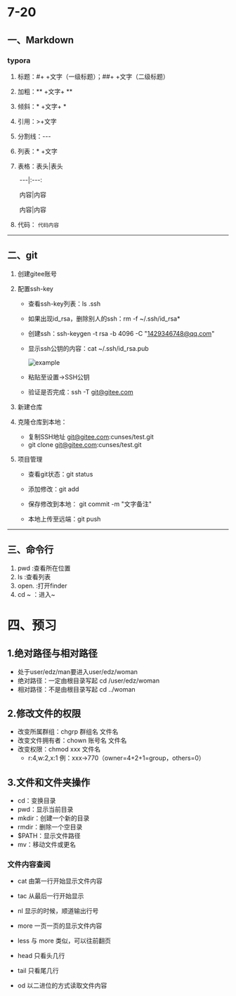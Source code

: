 # 7-20

## 一、Markdown

###    typora

1. 标题：#+ +文字（一级标题）；##+ +文字（二级标题）

2. 加粗：** +文字+ **

3. 倾斜：* +文字+ *

4. 引用：>+文字

5. 分割线：---

6. 列表：* +文字

7. 表格：表头|表头

   ​        	---|:---:

   ​			内容|内容

   ​			内容|内容

8. 代码：    ` 代码内容 `

---



## 二、git

1. 创建gitee账号

2. 配置ssh-key

   * 查看ssh-key列表：ls .ssh

   * 如果出现id_rsa，删除别人的ssh：rm -f ~/.ssh/id_rsa*

   * 创建ssh：ssh-keygen -t rsa -b 4096 -C "1429346748@qq.com"

   * 显示ssh公钥的内容：cat ~/.ssh/id_rsa.pub

     ![example](https://gitee.com/cunses/jh-note/raw/master/7-20/1.png)

   * 粘贴至设置->SSH公钥

   * 验证是否完成：ssh -T git@gitee.com 

3. 新建仓库 
4. 克隆仓库到本地：
   * 复制SSH地址 git@gitee.com:cunses/test.git
   * git clone git@gitee.com:cunses/test.git

5. 项目管理

   * 查看git状态：git status

   * 添加修改：git add

   * 保存修改到本地： git commit -m "文字备注"

   * 本地上传至远端：git push

     

---



## 三、命令行

1. pwd :查看所在位置
2. ls :查看列表
3. open. :打开finder
4. cd ~ ：进入~



# 四、预习

## 1.绝对路径与相对路径

* 处于user/edz/man要进入user/edz/woman
* 绝对路径：一定由根目录写起 cd /user/edz/woman
* 相对路径：不是由根目录写起 cd ../woman



## 2.修改文件的权限

* 改变所属群组：chgrp 群组名 文件名
* 改变文件拥有者：chown 账号名 文件名
* 改变权限：chmod xxx 文件名
  * r:4,w:2,x:1  例：xxx->770（owner=4+2+1=group，others=0）



## 3.文件和文件夹操作

* cd：变换目录
* pwd：显示当前目录
* mkdir：创建一个新的目录
* rmdir：删除一个空目录
* $PATH：显示文件路径
* mv：移动文件或更名

### 文件内容查阅

* cat 由第一行开始显示文件内容

* tac 从最后一行开始显示

* nl  显示的时候，顺道输出行号

* more 一页一页的显示文件内容

* less 与 more 类似，可以往前翻页

* head 只看头几行

* tail 只看尾几行

* od  以二进位的方式读取文件内容

  
